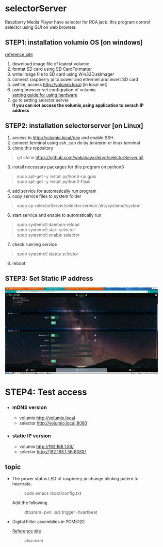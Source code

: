 # selectorServer

Raspberry Media Player have selector for RCA jack.
this program control selector using GUI on web browser.
## STEP1: installation volumio OS [on windows]
[reference site](https://itdecoboconikki.com/2017/02/10/2017volumio-2041install/)
1. download image file of leatest volumio   
2. format SD card using SD CardFormatter    
3. write image file to SD card using Win32DiskImager   
4. connect raspberry pi to power and ethernet and insert SD card
5. awhile, access http://volumio.local [in local net]
6. using browser set configration of volumio   
[setting guide for using hardware](http://www.raspberrypiwiki.com/index.php/File:RPI-HIFI-DAC-manual-en.pdf)
7. go to setting selector server    
**If you can not access the volumio,using application to serach IP address**

## STEP2: installation selectorserver [on Linux]
1. access to http://volumio.local/dev and enable SSH.
1. connect terminal using ssh ,can do by teraterm or linux terminal
2. clone this repository 
> git clone https://github.com/wakabayashiryo/selectorServer.git
3. install necessary packages for this program on python3
> sudo apt-get -y install python3-rpi.gpio   
> sudo apt-get -y install python3-flask
4. add service for automatically run program
5. copy service files to system folder
> sudo cp selectorServer/selector.service /etc/systemd/system
6. start service and enable to automatically run
> sudo systemctl daemon-reload   
> sudo systemctl start selector   
> sudo systemctl enable selector   
7. check running service
> sudo systemctl status selector
8. reboot

## STEP3: Set Static IP address
![network configrations](./staticIP.png)

# STEP4: Test access
- ### mDNS version
    - volumio http://volumio.local   
    - selector http://volumio.local:8080

- ### static IP version

    - volumio http://192.168.1.56/   
    - selector http://192.168.1.56:8080/   
   
## topic

- The power status LED of raspberry pi change blinkng patern to heartrate.

    > sudo emacs /boot/config.txt 

    Add the following   

    > dtparam=pwr_led_trigger=heartbeat
    
- Digital Filter assemblies in PCM5122

    [Reference site](https://www.phileweb.com/review/article/201812/04/3283.html)

    > alsamixer
    
    
